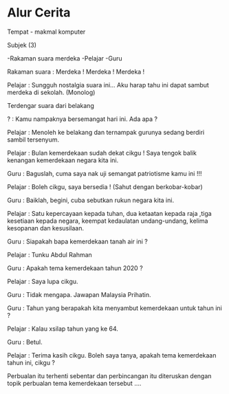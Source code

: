 # Alur Cerita

Tempat - makmal komputer

Subjek (3)

-Rakaman suara merdeka
-Pelajar
-Guru

Rakaman suara : Merdeka ! Merdeka ! Merdeka !

Pelajar : Sungguh nostalgia suara ini...  Aku harap tahu ini dapat sambut merdeka di sekolah. (Monolog)

Terdengar suara dari belakang 

? : Kamu nampaknya bersemangat hari ini. Ada apa ? 

Pelajar : Menoleh ke belakang dan ternampak gurunya sedang berdiri sambil tersenyum. 

Pelajar : Bulan kemerdekaan sudah dekat cikgu ! Saya tengok balik kenangan kemerdekaan negara kita ini.

Guru : Baguslah, cuma saya nak uji semangat patriotisme kamu ini !!!

Pelajar : Boleh cikgu, saya bersedia ! (Sahut dengan berkobar-kobar)

Guru : Baiklah, begini, cuba sebutkan rukun negara kita ini.

Pelajar : Satu kepercayaan kepada tuhan, dua ketaatan kepada raja ,tiga kesetiaan kepada negara, keempat  kedaulatan undang-undang, kelima kesopanan dan kesusilaan.

Guru : Siapakah bapa kemerdekaan tanah air ini ?

Pelajar : Tunku Abdul Rahman

Guru : Apakah tema kemerdekaan tahun 2020 ?

Pelajar : Saya lupa cikgu.

Guru : Tidak mengapa. Jawapan Malaysia Prihatin.

Guru : Tahun yang berapakah kita menyambut kemerdekaan untuk tahun ini ?

Pelajar : Kalau xsilap tahun yang ke 64.

Guru : Betul.

Pelajar : Terima kasih cikgu. Boleh saya tanya, apakah tema kemerdekaan tahun ini, cikgu ?

Perbualan itu terhenti sebentar dan perbincangan itu diteruskan dengan topik perbualan tema kemerdekaan tersebut .... 
